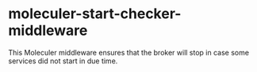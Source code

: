 # moleculer-start-checker-middleware
This Moleculer middleware ensures that the broker will stop in case some services did not start in due time.
